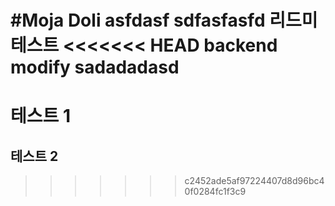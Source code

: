 #Moja Doli
asfdasf
sdfasfasfd
리드미 테스트
<<<<<<< HEAD
backend modify
sadadadasd
========

# 테스트 1

## 테스트 2
>>>>>>> c2452ade5af97224407d8d96bc40f0284fc1f3c9
